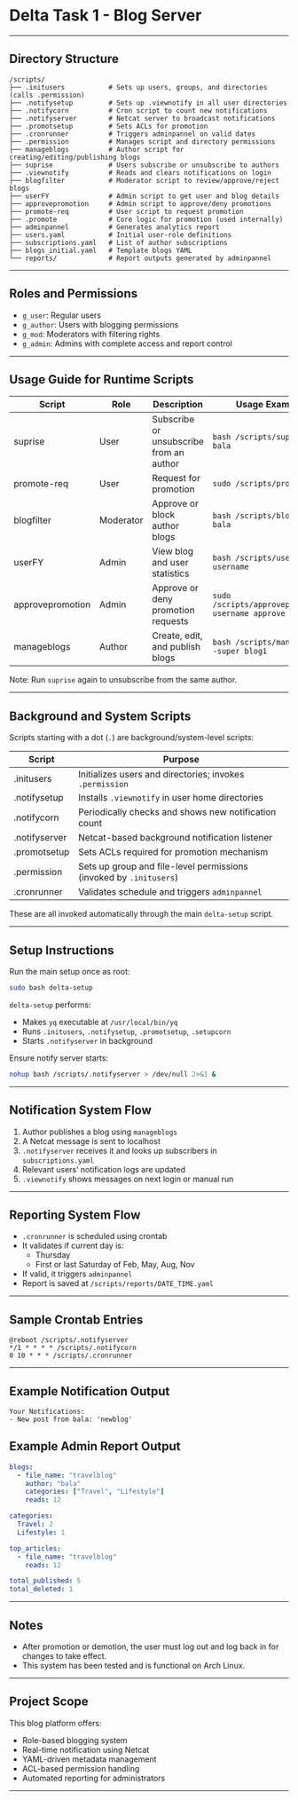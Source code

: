 # Delta Task 1 - Blog Server

---

## Directory Structure

```
/scripts/
├── .initusers           # Sets up users, groups, and directories (calls .permission)
├── .notifysetup         # Sets up .viewnotify in all user directories
├── .notifycorn          # Cron script to count new notifications
├── .notifyserver        # Netcat server to broadcast notifications
├── .promotsetup         # Sets ACLs for promotion
├── .cronrunner          # Triggers adminpannel on valid dates
├── .permission          # Manages script and directory permissions
├── manageblogs          # Author script for creating/editing/publishing blogs
├── suprise              # Users subscribe or unsubscribe to authors
├── .viewnotify          # Reads and clears notifications on login
├── blogfilter           # Moderator script to review/approve/reject blogs
├── userFY               # Admin script to get user and blog details
├── approvepromotion     # Admin script to approve/deny promotions
├── promote-req          # User script to request promotion
├── .promote             # Core logic for promotion (used internally)
├── adminpannel          # Generates analytics report
├── users.yaml           # Initial user-role definitions
├── subscriptions.yaml   # List of author subscriptions
├── blogs_initial.yaml   # Template blogs YAML
└── reports/             # Report outputs generated by adminpannel
```

---

## Roles and Permissions

- `g_user`: Regular users
- `g_author`: Users with blogging permissions
- `g_mod`: Moderators with filtering rights
- `g_admin`: Admins with complete access and report control

---

## Usage Guide for Runtime Scripts

| Script           | Role      | Description                             | Usage Example                                     |
| ---------------- | --------- | --------------------------------------- | ------------------------------------------------- |
| suprise          | User      | Subscribe or unsubscribe from an author | `bash /scripts/suprise bala`                      |
| promote-req      | User      | Request for promotion                   | `sudo /scripts/promote-req`                       |
| blogfilter       | Moderator | Approve or block author blogs           | `bash /scripts/blogfilter bala`                   |
| userFY           | Admin     | View blog and user statistics           | `bash /scripts/userFY username`                   |
| approvepromotion | Admin     | Approve or deny promotion requests      | `sudo /scripts/approvepromotion username approve` |
| manageblogs      | Author    | Create, edit, and publish blogs         | `bash /scripts/manageblogs -super blog1`          |

Note: Run `suprise` again to unsubscribe from the same author.

---

## Background and System Scripts

Scripts starting with a dot (`.`) are background/system-level scripts:

| Script        | Purpose                                                            |
| ------------- | ------------------------------------------------------------------ |
| .initusers    | Initializes users and directories; invokes `.permission`           |
| .notifysetup  | Installs `.viewnotify` in user home directories                    |
| .notifycorn   | Periodically checks and shows new notification count               |
| .notifyserver | Netcat-based background notification listener                      |
| .promotsetup  | Sets ACLs required for promotion mechanism                         |
| .permission   | Sets up group and file-level permissions (invoked by `.initusers`) |
| .cronrunner   | Validates schedule and triggers `adminpannel`                      |

These are all invoked automatically through the main `delta-setup` script.

---

## Setup Instructions

Run the main setup once as root:

```bash
sudo bash delta-setup
```

`delta-setup` performs:

- Makes `yq` executable at `/usr/local/bin/yq`
- Runs `.initusers`, `.notifysetup`, `.promotsetup`, `.setupcorn`
- Starts `.notifyserver` in background

Ensure notify server starts:

```bash
nohup bash /scripts/.notifyserver > /dev/null 2>&1 &
```

---

## Notification System Flow

1. Author publishes a blog using `manageblogs`
2. A Netcat message is sent to localhost
3. `.notifyserver` receives it and looks up subscribers in `subscriptions.yaml`
4. Relevant users’ notification logs are updated
5. `.viewnotify` shows messages on next login or manual run

---

## Reporting System Flow

- `.cronrunner` is scheduled using crontab
- It validates if current day is:
  - Thursday
  - First or last Saturday of Feb, May, Aug, Nov
- If valid, it triggers `adminpannel`
- Report is saved at `/scripts/reports/DATE_TIME.yaml`

---

## Sample Crontab Entries

```cron
@reboot /scripts/.notifyserver
*/1 * * * * /scripts/.notifycorn
0 10 * * * /scripts/.cronrunner
```

---

## Example Notification Output

```
Your Notifications:
- New post from bala: 'newblog'
```

## Example Admin Report Output

```yaml
blogs:
  - file_name: "travelblog"
    author: "bala"
    categories: ["Travel", "Lifestyle"]
    reads: 12

categories:
  Travel: 2
  Lifestyle: 1

top_articles:
  - file_name: "travelblog"
    reads: 12

total_published: 5
total_deleted: 1
```

---

## Notes

- After promotion or demotion, the user must log out and log back in for changes to take effect.
- This system has been tested and is functional on Arch Linux.

---

## Project Scope

This blog platform offers:

- Role-based blogging system
- Real-time notification using Netcat
- YAML-driven metadata management
- ACL-based permission handling
- Automated reporting for administrators



---

